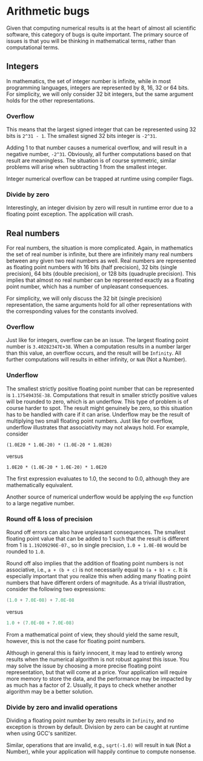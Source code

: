 # Arithmetic bugs

Given that computing numerical results is at the heart of almost all scientific software, this category of bugs is quite important. The primary source of issues is that you will be thinking in mathematical terms, rather than computational terms.


## Integers

In mathematics, the set of integer number is infinite, while in most programming languages, integers are represented by 8, 16, 32 or 64 bits.  For simplicity, we will only consider 32 bit integers, but the same argument holds for the other representations.


### Overflow

This means that the largest signed integer that can be represented using 32 bits is `2^31 - 1`.  The smallest signed 32 bits integer is `-2^31`.

Adding 1 to that number causes a numerical overflow, and will result in a negative number, `-2^31`. Obviously, all further computations based on that result are meaningless.  The situation is of course symmetric, similar problems will arise when subtracting 1 from the smallest integer.

Integer numerical overflow can be trapped at runtime using compiler flags.


### Divide by zero

Interestingly, an integer division by zero will result in runtime error due to a floating point exception.  The application will crash.


## Real numbers

For real numbers, the situation is more complicated.  Again, in mathematics the set of real number is infinite, but there are infinitely many real numbers between any given two real numbers as well.  Real numbers are represented as floating point numbers with 16 bits (half precision), 32 bits (single precision), 64  bits (double precision), or 128 bits (quadruple precision).  This implies that almost no real number can be represented exactly as a floating point number, which has a number of unpleasant consequences.

For simplicity, we will only discuss the 32 bit (single precision) representation, the same arguments hold for all other representations with the corresponding values for the constants involved.


### Overflow

Just like for integers, overflow can be an issue. The largest floating point number is `3.40282347E+38`. When a computation results in a number larger than this value, an overflow occurs, and the result will be `Infinity`.  All further computations will results in either infinity, or `NaN` (Not a Number).


### Underflow

The smallest strictly positive floating point number that can be represented is `1.17549435E-38`.  Computations that result in smaller strictly positive values will be rounded to zero, which is an underflow.  This type of problem is of course harder to spot.  The result might genuinely be zero, so this situation has to be handled with care if it can arise.  Underflow may be the result of multiplying two small floating point numbers.  Just like for overflow, underflow illustrates that associativity may not always hold.  For example, consider

~~~~
(1.0E20 * 1.0E-20) * (1.0E-20 * 1.0E20)
~~~~

versus

~~~~
1.0E20 * (1.0E-20 * 1.0E-20) * 1.0E20
~~~~

The first expression evaluates to 1.0, the second to 0.0, although they are mathematically equivalent.

Another source of numerical underflow would be applying the `exp` function to a large negative number.


### Round off & loss of precision

Round off errors can also have unpleasant consequences.  The smallest floating point value that can be added to 1 such that the result is different from 1 is `1.19209290E-07`., so in single precision, `1.0 + 1.0E-08` would be rounded to `1.0`.

Round off also implies that the addition of floating point numbers is not associative, i.e., `a + (b + c)` is not necessarily equal to `(a + b) + c`. It is especially important that you realize this when adding many floating point numbers that have different orders of magnitude.  As a trivial illustration, consider the following two expressions:

~~~~c
(1.0 + 7.0E-08) + 7.0E-08
~~~~

versus

~~~~c
1.0 + (7.0E-08 + 7.0E-08)
~~~~

From a mathematical point of view, they should yield the same result, however, this is not the case for floating point numbers.

Although in general this is fairly innocent, it may lead to entirely wrong results when the numerical algorithm is not robust against this issue.  You may solve the issue by choosing a more precise floating point representation, but that will come at a price.  Your application will require more memory to store the data, and the performance may be impacted by as much has a factor of 2.  Usually, it pays to check whether another algorithm may be a better solution.


### Divide by zero and invalid operations

Dividing a floating point number by zero results in `Infinity`, and no exception is thrown by default.  Division by zero can be caught at runtime when using GCC's sanitizer.

Similar, operations that are invalid, e.g., `sqrt(-1.0)` will result in `NaN` (Not a Number), while your application will happily continue to compute nonsense.
